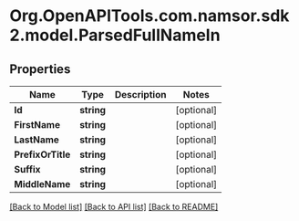 # Org.OpenAPITools.com.namsor.sdk2.model.ParsedFullNameIn
## Properties

Name | Type | Description | Notes
------------ | ------------- | ------------- | -------------
**Id** | **string** |  | [optional] 
**FirstName** | **string** |  | [optional] 
**LastName** | **string** |  | [optional] 
**PrefixOrTitle** | **string** |  | [optional] 
**Suffix** | **string** |  | [optional] 
**MiddleName** | **string** |  | [optional] 

[[Back to Model list]](../README.md#documentation-for-models) [[Back to API list]](../README.md#documentation-for-api-endpoints) [[Back to README]](../README.md)

